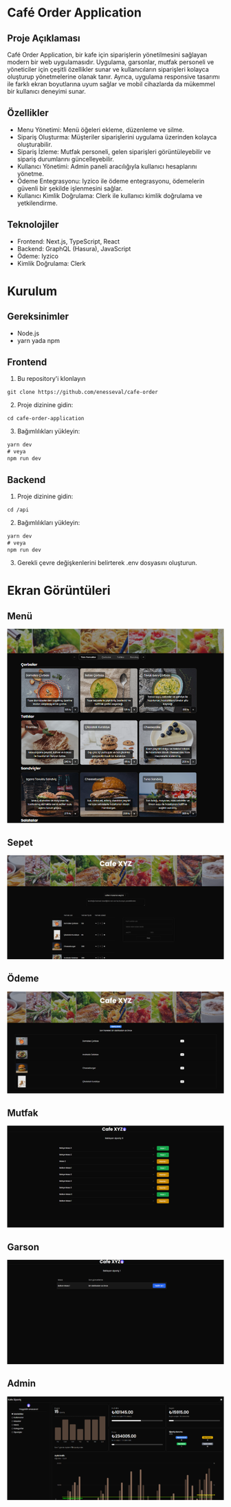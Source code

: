 # Café Order Application

## Proje Açıklaması

Café Order Application, bir kafe için siparişlerin yönetilmesini sağlayan modern bir web uygulamasıdır. Uygulama, garsonlar, mutfak personeli ve yöneticiler için çeşitli özellikler sunar ve kullanıcıların siparişleri kolayca oluşturup yönetmelerine olanak tanır. Ayrıca, uygulama responsive tasarımı ile farklı ekran boyutlarına uyum sağlar ve mobil cihazlarda da mükemmel bir kullanıcı deneyimi sunar.

## Özellikler

-  Menu Yönetimi: Menü öğeleri ekleme, düzenleme ve silme.
-  Sipariş Oluşturma: Müşteriler siparişlerini uygulama üzerinden kolayca oluşturabilir.
-  Sipariş İzleme: Mutfak personeli, gelen siparişleri görüntüleyebilir ve sipariş durumlarını güncelleyebilir.
-  Kullanıcı Yönetimi: Admin paneli aracılığıyla kullanıcı hesaplarını yönetme.
-  Ödeme Entegrasyonu: Iyzico ile ödeme entegrasyonu, ödemelerin güvenli bir şekilde işlenmesini sağlar.
-  Kullanıcı Kimlik Doğrulama: Clerk ile kullanıcı kimlik doğrulama ve yetkilendirme.

## Teknolojiler

-  Frontend: Next.js, TypeScript, React
-  Backend: GraphQL (Hasura), JavaScript
-  Ödeme: Iyzico
-  Kimlik Doğrulama: Clerk

# Kurulum

## Gereksinimler

-  Node.js
-  yarn yada npm

## Frontend

1. Bu repository'i klonlayın

```
git clone https://github.com/enesseval/cafe-order
```

2. Proje dizinine gidin:

```
cd cafe-order-application
```

3. Bağımlılıkları yükleyin:

```
yarn dev
# veya
npm run dev
```

## Backend

1. Proje dizinine gidin:

```
cd /api
```

2. Bağımlılıkları yükleyin:

```
yarn dev
# veya
npm run dev
```

3. Gerekli çevre değişkenlerini belirterek .env dosyasını oluşturun.

# Ekran Görüntüleri

## Menü

![Menü](https://github.com/enesseval/cafe-order/blob/master/public/screenshots/menu.png)

## Sepet

![Menü](https://github.com/enesseval/cafe-order/blob/master/public/screenshots/sepet.png)

## Ödeme

![Menü](https://github.com/enesseval/cafe-order/blob/master/public/screenshots/siparis.png)

## Mutfak

![Menü](https://github.com/enesseval/cafe-order/blob/master/public/screenshots/mutfak.png)

## Garson

![Menü](https://github.com/enesseval/cafe-order/blob/master/public/screenshots/garson.png)

## Admin

![Menü](https://github.com/enesseval/cafe-order/blob/master/public/screenshots/dashbooard.png)
